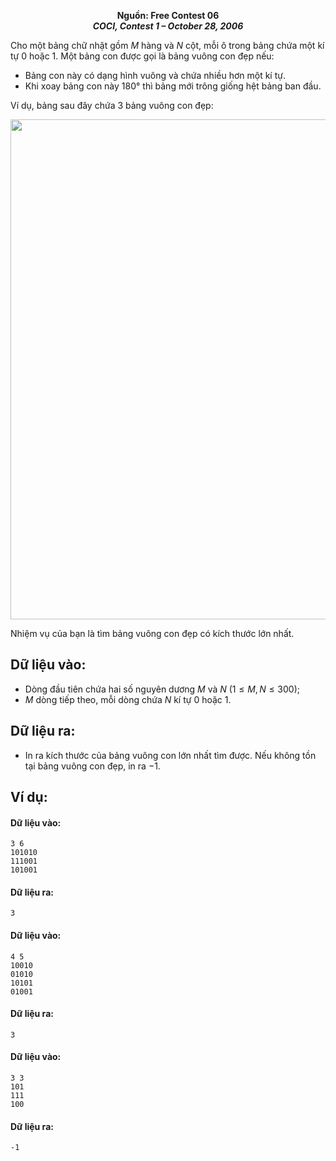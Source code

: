 **<center>Nguồn:  Free Contest 06</center>**
***<center>COCI, Contest 1 – October 28, 2006</center>***

Cho một bảng chữ nhật gồm $M$ hàng và $N$ cột, mỗi ô trong bảng chứa một kí tự $0$ hoặc $1$. Một bảng con được gọi là bảng vuông con đẹp nếu:
- Bảng con này có dạng hình vuông và chứa nhiều hơn một kí tự.
- Khi xoay bảng con này $180°$ thì bảng mới trông giống hệt bảng ban đầu.

Ví dụ, bảng sau đây chứa $3$ bảng vuông con đẹp:
<center><img src="/images/problems/2041/debug.svg" width=800px /></center>

Nhiệm vụ của bạn là tìm bảng vuông con đẹp có kích thước lớn nhất.

## Dữ liệu vào:
- Dòng đầu tiên chứa hai số nguyên dương $M$ và $N\ (1 ≤ M, N ≤ 300)$;
- $M$ dòng tiếp theo, mỗi dòng chứa $N$ kí tự $0$ hoặc $1$.

## Dữ liệu ra:
- In ra kích thước của bảng vuông con lớn nhất tìm được. Nếu không tồn tại bảng vuông con đẹp, in ra $-1$.

## Ví dụ:
#### Dữ liệu vào:
```
3 6
101010
111001
101001
```

#### Dữ liệu ra:
```
3
```

#### Dữ liệu vào:
```
4 5
10010
01010
10101
01001
```

#### Dữ liệu ra:
```
3
```

#### Dữ liệu vào:
```
3 3
101
111
100
```

#### Dữ liệu ra:
```
-1
```
